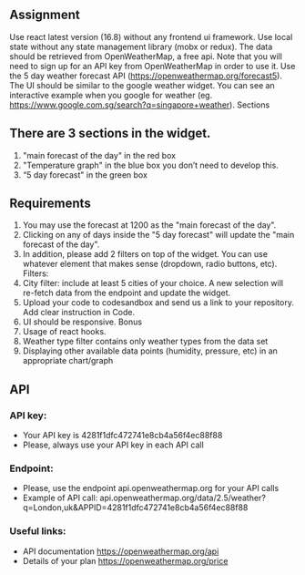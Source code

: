 ## Assignment
Use react latest version (16.8) without any frontend ui framework. Use local state without any state management library (mobx or redux).
The data should be retrieved from OpenWeatherMap, a free api. Note that you will need to sign up for an API key from OpenWeatherMap in order to use it. Use the 5 day weather forecast API (https://openweathermap.org/forecast5).
The UI should be similar to the google weather widget. You can see an interactive example when you google for weather (eg. https://www.google.com.sg/search?q=singapore+weather).
Sections


## There are 3 sections in the widget.
1. "main forecast of the day" in the red box
2. "Temperature graph" in the blue box you don’t need to develop this.
3. “5 day forecast" in the green box

## Requirements
1. You may use the forecast at 1200 as the "main forecast of the day".
2. Clicking on any of days inside the "5 day forecast" will update the "main forecast of the day".
3. In addition, please add 2 filters on top of the widget. You can use whatever element that makes sense (dropdown, radio buttons, etc).
Filters:
4. City filter: include at least 5 cities of your choice. A new selection will re-fetch data from the endpoint and update the widget.
5. Upload your code to codesandbox and send us a link to your repository. Add clear instruction in Code.
6. UI should be responsive.
Bonus
7. Usage of react hooks.
8. Weather type filter contains only weather types from the data set
9. Displaying other available data points (humidity, pressure, etc) in an appropriate chart/graph


## API

### API key:
- Your API key is 4281f1dfc472741e8cb4a56f4ec88f88
- Please, always use your API key in each API call

### Endpoint:
- Please, use the endpoint api.openweathermap.org for your API calls
- Example of API call:
api.openweathermap.org/data/2.5/weather?q=London,uk&APPID=4281f1dfc472741e8cb4a56f4ec88f88

### Useful links:
- API documentation https://openweathermap.org/api
- Details of your plan https://openweathermap.org/price
